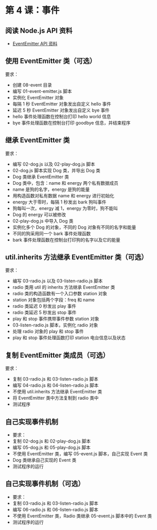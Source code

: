 # 第 4 课：事件

## 阅读 Node.js API 资料

- [EventEmitter API 资料](https://www.nodeapp.cn/events.html)

## 使用 EventEmitter 类（可选）

要求：
- 创建 08-event 目录
- 编写 01-event-emitter.js 脚本
- 实例化 EventEmitter 对象
- 每隔 1 秒 EventEmitter 对象发出自定义 hello 事件
- 延迟 5 秒 EventEmitter 对象发出自定义 bye 事件
- hello 事件处理函数在控制台打印 hello world 信息
- bye 事件处理函数在控制台打印 goodbye 信息，并结束程序

## 继承 EventEmitter 类

要求：
- 编写 02-dog.js 以及 02-play-dog.js 脚本
- 02-dog.js 脚本实现 Dog 类，并导出 Dog 类
- Dog 类继承 EventEmitter 类
- Dog 类中，包含：name 和 energy 两个私有数据成员
- name 是狗的名字，energy 是狗的能量
- 用构造函数对私有数据 name 和 energy 进行初始化
- energy 大于零时，每隔 1 秒发出 bark 狗叫事件
- 狗每叫一次，energy 减 1，energy 为零时，狗不能叫
- Dog 的 energy 可以被修改
- 02-play-dog.js 中导入 Dog 类
- 实例化多个 Dog 的对象，不同的 Dog 对象有不同的名字和能量
- 不同的狗采用同一个 bark 事件处理函数
- bark 事件处理函数在控制台打印狗的名字以及它的能量

## util.inherits 方法继承 EventEmitter 类（可选）

要求：
- 编写 03-radio.js 以及 03-listen-radio.js 脚本
- radio 类用 util 的 inherits 方法继承 EventEmitter 类
- radio 类的构造函数有一个入口参数 station 对象
- station 对象包括两个字段：freq 和 name
- radio 类延迟 0 秒发出 play 事件
- radio 类延迟 5 秒发出 stop 事件
- play 和 stop 事件携带事件参数 station 对象
- 03-listen-radio.js 脚本，实例化 radio 对象
- 处理 radio 对象的 play 和 stop 事件
- play 和 stop 事件处理函数打印 station 电台信息以及状态

## 复制 EventEmitter 类成员（可选）

要求：
- 复制 03-radio.js 和 03-listen-radio.js 脚本
- 编写 04-radio.js 和 04-listen-radio.js 脚本
- 不使用 util.inherits 方法继承 EventEmitter 类
- 将 EventEmitter 类中方法复制到 radio 类中
- 测试程序

## 自己实现事件机制

- 要求：
- 复制 02-dog.js 和 02-play-dog.js 脚本
- 编写 05-dog.js 和 05-play-dog.js 脚本
- 不使用 EventEmitter 类，编写 05-event.js 脚本，自己实现 Event 类
- Dog 类继承自己实现的 Event 类
- 测试程序的运行

## 自己实现事件机制（可选）

- 要求：
- 复制 03-radio.js 和 03-listen-radio.js 脚本
- 编写 06-radio.js 和 06-listen-radio.js 脚本
- 不使用 EventEmitter 类，Radio 类继承 05-event.js 脚本中的 Event 类
- 测试程序的运行
